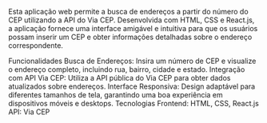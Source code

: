Esta aplicação web permite a busca de endereços a partir do número do CEP utilizando a API do Via CEP. Desenvolvida com HTML, CSS e React.js, a aplicação fornece uma interface amigável e intuitiva para que os usuários possam inserir um CEP e obter informações detalhadas sobre o endereço correspondente.

Funcionalidades
Busca de Endereços: Insira um número de CEP e visualize o endereço completo, incluindo rua, bairro, cidade e estado.
Integração com API Via CEP: Utiliza a API pública do Via CEP para obter dados atualizados sobre endereços.
Interface Responsiva: Design adaptável para diferentes tamanhos de tela, garantindo uma boa experiência em dispositivos móveis e desktops.
Tecnologias
Frontend: HTML, CSS, React.js
API: Via CEP


